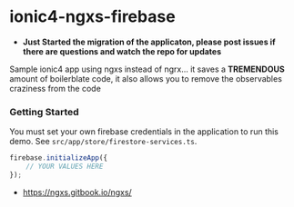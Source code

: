 # ionic4-ngxs-firebase

- **Just Started the migration of the applicaton, please post issues if there are questions and watch the repo for updates**

Sample ionic4 app using ngxs instead of ngrx... it saves a **TREMENDOUS** amount of boilerblate code, it also allows you to remove the observables craziness from the code

### Getting Started

You must set your own firebase credentials in the application to run this demo. See `src/app/store/firestore-services.ts`.

```javascript
firebase.initializeApp({
    // YOUR VALUES HERE
});
```

- https://ngxs.gitbook.io/ngxs/
